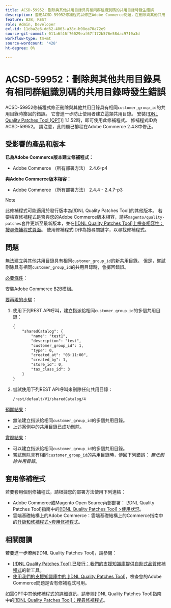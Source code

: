 ```yaml
---
title: ACSD-59952：刪除與其他共用目錄具有相同群組識別碼的共用目錄時發生錯誤
description: 套用ACSD-59952修補程式以修正Adobe Commerce問題，在刪除與其他共用目錄具有相同之「customer_group_id」的共用目錄時，系統擲回錯誤。
feature: B2B, REST
role: Admin, Developer
exl-id: 11cba2e6-dd62-4063-a38c-b98ea70a72e9
source-git-commit: 011a6f46f76029eaf67f172b576e58dac9710a3d
workflow-type: tm+mt
source-wordcount: '428'
ht-degree: 0%

---
```


# ACSD-59952：刪除與其他共用目錄具有相同群組識別碼的共用目錄時發生錯誤

ACSD-59952修補程式修正刪除與其他共用目錄具有相同`customer_group_id`的共用目錄時擲回的錯誤。 它會進一步防止使用者建立這類共用目錄。 安裝[[!DNL Quality Patches Tool (QPT)]](https://experienceleague.adobe.com/zh-hant/docs/commerce-operations/tools/quality-patches-tool/quality-patches-tool-to-self-serve-quality-patches) 1.1.52時，即可使用此修補程式。 修補程式ID為ACSD-59952。 請注意，此問題已排程在Adobe Commerce 2.4.8中修正。

## 受影響的產品和版本

**已為Adobe Commerce版本建立修補程式：**

* Adobe Commerce （所有部署方法） 2.4.6-p4

**與Adobe Commerce版本相容：**

* Adobe Commerce （所有部署方法） 2.4.4 - 2.4.7-p3

>[!NOTE]
>
>此修補程式可能適用於發行版本為[!DNL Quality Patches Tool]的其他版本。 若要檢查修補程式是否與您的Adobe Commerce版本相容，請將`magento/quality-patches`套件更新至最新版本，並在[[!DNL Quality Patches Tool]上檢查相容性：搜尋修補程式頁面](https://experienceleague.adobe.com/tools/commerce-quality-patches/index.html?lang=zh-Hant)。 使用修補程式ID作為搜尋關鍵字，以尋找修補程式。

## 問題

無法建立與其他共用目錄具有相同`customer_group_id`的新共用目錄。 但是，嘗試刪除具有相同`customer_group_id`的共用目錄時，會擲回錯誤。

<u>必要條件</u>：

安裝Adobe Commerce B2B模組。

<u>要再現的步驟</u>：

1. 使用下列REST API呼叫，建立指派給相同`customer_group_id`的多個共用目錄：

   ```REST
   {
       "sharedCatalog": {
           "name": "test1",
           "description": "test",
           "customer_group_id": 1,
           "type": 0,
           "created_at": "03:11:00",
           "created_by": 1,
           "store_id": 0,
           "tax_class_id": 3
       }
   }
   ```

1. 嘗試使用下列REST API呼叫來刪除任何共用目錄：

   ```REST
   /rest/default/V1/sharedCatalog/4
   ```

<u>預期結果</u>：

* 無法建立指派給相同`customer_group_id`的多個共用目錄。
* 上述案例中的共用目錄已成功刪除。

<u>實際結果</u>：

* 可以建立指派給相同`customer_group_id`的多個共用目錄。
* 嘗試刪除具有相同`customer_group_id`的共用目錄時，傳回下列錯誤： *無法刪除共用目錄*。

## 套用修補程式

若要套用個別修補程式，請根據您的部署方法使用下列連結：

* Adobe Commerce或Magento Open Source內部部署： [!DNL Quality Patches Tool]指南中的[[!DNL Quality Patches Tool] >使用狀況](/help/tools/quality-patches-tool/usage.md)。
* 雲端基礎結構上的Adobe Commerce：雲端基礎結構上的Commerce指南中的[升級和修補程式>套用修補程式](https://experienceleague.adobe.com/docs/commerce-cloud-service/user-guide/develop/upgrade/apply-patches.html?lang=zh-Hant)。

## 相關閱讀

若要進一步瞭解[!DNL Quality Patches Tool]，請參閱：

* [[!DNL Quality Patches Tool] 已發行：我們的支援知識庫提供自助式品質修補程式](https://experienceleague.adobe.com/zh-hant/docs/commerce-operations/tools/quality-patches-tool/quality-patches-tool-to-self-serve-quality-patches)的新工具。
* [使用我們的支援知識庫中的 [!DNL Quality Patches Tool]](/help/tools/quality-patches-tool/patches-available-in-qpt/check-patch-for-magento-issue-with-magento-quality-patches.md)，檢查您的Adobe Commerce問題是否有修補程式可用。

如需QPT中其他修補程式的詳細資訊，請參閱[!DNL Quality Patches Tool]指南中的[[!DNL Quality Patches Tool]：搜尋修補程式](https://experienceleague.adobe.com/tools/commerce-quality-patches/index.html?lang=zh-Hant)。
